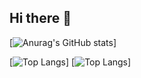 ## Hi there 👋
[![Anurag's GitHub stats](https://github-readme-stats.vercel.app/api?username=svuatoslav)]
<!---Для компактной версии-->


<!---Для подробной версии-->
[![Top Langs](https://github-readme-stats.vercel.app/api/top-langs/?username=svuatoslav)] [![Top Langs](https://github-readme-stats.vercel.app/api/top-langs/?username=svuatoslav&layout=compact)]
<!--
**svuatoslav/svuatoslav** is a ✨ _special_ ✨ repository because its `README.md` (this file) appears on your GitHub profile.

Here are some ideas to get you started:

- 🔭 I’m currently working on ...
- 🌱 I’m currently learning ...
- 👯 I’m looking to collaborate on ...
- 🤔 I’m looking for help with ...
- 💬 Ask me about ...
- 📫 How to reach me: ...
- 😄 Pronouns: ...
- ⚡ Fun fact: ...
-->
